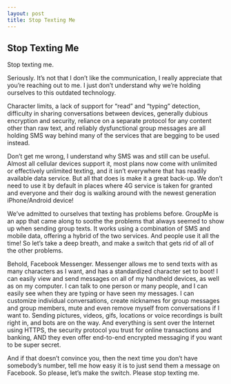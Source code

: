 ```yaml
---
layout: post
title: Stop Texting Me
---
```


Stop Texting Me
---------------

Stop texting me.

Seriously. It’s not that I don’t like the communication, I really appreciate that you’re reaching out to me. I just don’t understand why we’re holding ourselves to this outdated technology.

Character limits, a lack of support for “read” and “typing” detection, difficulty in sharing conversations between devices, generally dubious encryption and security, reliance on a separate protocol for any content other than raw text, and reliably dysfunctional group messages are all holding SMS way behind many of the services that are begging to be used instead.

Don’t get me wrong, I understand why SMS was and still can be useful. Almost all cellular devices support it, most plans now come with unlimited or effectively unlimited texting, and it isn’t everywhere that has readily available data service. But all that does is make it a great back-up. We don’t need to use it by default in places where 4G service is taken for granted and everyone and their dog is walking around with the newest generation iPhone/Android device!

We’ve admitted to ourselves that texting has problems before. GroupMe is an app that came along to soothe the problems that always seemed to show up when sending group texts. It works using a combination of SMS and mobile data, offering a hybrid of the two services. And people use it all the time! So let’s take a deep breath, and make a switch that gets rid of all of the other problems.

Behold, Facebook Messenger. Messenger allows me to send texts with as many characters as I want, and has a standardized character set to boot! I can easily view and send messages on all of my handheld devices, as well as on my computer. I can talk to one person or many people, and I can easily see when they are typing or have seen my messages. I can customize individual conversations, create nicknames for group messages and group members, mute and even remove myself from conversations if I want to. Sending pictures, videos, gifs, locations or voice recordings is built right in, and bots are on the way. And everything is sent over the Internet using HTTPS, the security protocol you trust for online transactions and banking, AND they even offer end-to-end encrypted messaging if you want to be super secret.

And if that doesn’t convince you, then the next time you don’t have somebody’s number, tell me how easy it is to just send them a message on Facebook. So please, let’s make the switch. Please stop texting me.